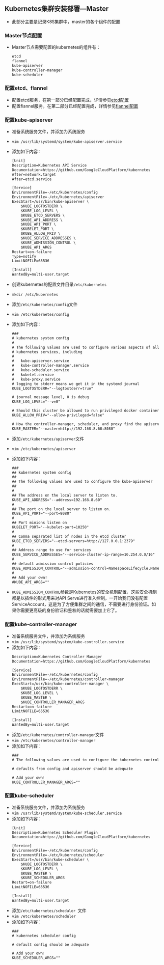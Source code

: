## Kubernetes集群安装部署—Master
- 此部分主要是记录K8S集群中，master的各个组件的配置

### Master节点配置
- Master节点需要配置的kubernetes的组件有：
  ``` xml
  etcd
  flannel
  kube-apiserver
  kube-controller-manager
  kube-scheduler
  ```
### 配置etcd、flannel
- 配置etcd服务，在第一部分已经配置完成，详情参见[etcd配置](K8S-kubernetes集群之安装配置1.md)
- 配置flannel服务，在第二部分已经配置完成，详情参见[flannel配置](K8S-kubernetes集群之安装配置2.md)

### 配置kube-apiserver
- 准备系统服务文件，并添加为系统服务
- `vim /usr/lib/systemd/system/kube-apiserver.service`
- 添加如下内容：
  ``` xml
  [Unit]
  Description=Kubernetes API Service
  Documentation=https://github.com/GoogleCloudPlatform/kubernetes
  After=network.target
  After=etcd.service
  
  [Service]
  EnvironmentFile=-/etc/kubernetes/config
  EnvironmentFile=-/etc/kubernetes/apiserver
  ExecStart=/usr/bin/kube-apiserver \
      $KUBE_LOGTOSTDERR \
      $KUBE_LOG_LEVEL \
      $KUBE_ETCD_SERVERS \
      $KUBE_API_ADDRESS \
      $KUBE_API_PORT \
      $KUBELET_PORT \
      $KUBE_ALLOW_PRIV \
      $KUBE_SERVICE_ADDRESSES \
      $KUBE_ADMISSION_CONTROL \
      $KUBE_API_ARGS
  Restart=on-failure
  Type=notify
  LimitNOFILE=65536
  
  [Install]
  WantedBy=multi-user.target
  ```
- 创建kubernetes的配置文件目录`/etc/kubernetes`
- `mkdir /etc/kubernetes`
- 添加`/etc/kubernetes/config`文件
- `vim /etc/kubernetes/config`
- 添加如下内容：
  
  ``` xml
  ###
  # kubernetes system config
  #
  # The following values are used to configure various aspects of all
  # kubernetes services, including
  #
  #   kube-apiserver.service
  #   kube-controller-manager.service
  #   kube-scheduler.service
  #   kubelet.service
  #   kube-proxy.service
  # logging to stderr means we get it in the systemd journal
  KUBE_LOGTOSTDERR="--logtostderr=true"
  
  # journal message level, 0 is debug
  KUBE_LOG_LEVEL="--v=0"
  
  # Should this cluster be allowed to run privileged docker containers
  KUBE_ALLOW_PRIV="--allow-privileged=false"
  
  # How the controller-manager, scheduler, and proxy find the apiserver
  KUBE_MASTER="--master=http://192.168.8.60:8080"
  ```
  
- 添加`/etc/kubernetes/apiserver`文件
- `vim /etc/kubernetes/apiserver`
- 添加如下内容：
  ``` xml
  ###
  ## kubernetes system config
  ##
  ## The following values are used to configure the kube-apiserver
  ##
  #
  ## The address on the local server to listen to.
  KUBE_API_ADDRESS="--address=192.168.8.60"
  #
  ## The port on the local server to listen on.
  KUBE_API_PORT="--port=8080"
  #
  ## Port minions listen on
  KUBELET_PORT="--kubelet-port=10250"
  #
  ## Comma separated list of nodes in the etcd cluster
  KUBE_ETCD_SERVERS="--etcd-servers=http://127.0.0.1:2379"
  #
  ## Address range to use for services
  KUBE_SERVICE_ADDRESSES="--service-cluster-ip-range=10.254.0.0/16"
  #
  ## default admission control policies
  KUBE_ADMISSION_CONTROL="--admission-control=NamespaceLifecycle,NamespaceExists,LimitRanger,SecurityContextDeny,ResourceQuota"
  #
  ## Add your own!
  #KUBE_API_ARGS=""
  ```
- `KUBE_ADMISSION_CONTROL`参数是Kubernetes的安全机制配置，这些安全机制都是以插件的形式用来对API Serve进行准入控制，一开始我们没有配置ServiceAccount，这是为了方便集群之间的通信，不需要进行身份验证。如果你需要更高级的身份验证和鉴权的话就需要加上它了。

### 配置kube-controller-manager
- 准备系统服务文件，并添加为系统服务
- `vim /usr/lib/systemd/system/kube-controller.service`
- 添加如下内容：
  ``` xml
  Description=Kubernetes Controller Manager
  Documentation=https://github.com/GoogleCloudPlatform/kubernetes
  
  [Service]
  EnvironmentFile=-/etc/kubernetes/config
  EnvironmentFile=-/etc/kubernetes/controller-manager
  ExecStart=/usr/bin/kube-controller-manager \
      $KUBE_LOGTOSTDERR \
      $KUBE_LOG_LEVEL \
      $KUBE_MASTER \
      $KUBE_CONTROLLER_MANAGER_ARGS
  Restart=on-failure
  LimitNOFILE=65536
  
  [Install]
  WantedBy=multi-user.target
  ```
- 添加`/etc/kubernetes/controller-manager`文件
- `vim /etc/kubernetes/controller-manager`
- 添加如下内容：
  ``` xml
  ###
  # The following values are used to configure the kubernetes controller-manager
  
  # defaults from config and apiserver should be adequate
  
  # Add your own!
  KUBE_CONTROLLER_MANAGER_ARGS=""
  ```

### 配置kube-scheduler
- 准备系统服务文件，并添加为系统服务
- `vim /usr/lib/systemd/system/kube-scheduler.service`
- 添加如下内容：
  ``` xml
  [Unit]
  Description=Kubernetes Scheduler Plugin
  Documentation=https://github.com/GoogleCloudPlatform/kubernetes
  
  [Service]
  EnvironmentFile=-/etc/kubernetes/config
  EnvironmentFile=-/etc/kubernetes/scheduler
  ExecStart=/usr/bin/kube-scheduler \
      $KUBE_LOGTOSTDERR \
      $KUBE_LOG_LEVEL \
      $KUBE_MASTER \
      $KUBE_SCHEDULER_ARGS
  Restart=on-failure
  LimitNOFILE=65536
  
  [Install]
  WantedBy=multi-user.target
  ```
- 添加`/etc/kubernetes/scheduler `文件
- `vim /etc/kubernetes/scheduler `
- 添加如下内容：
  ``` xml
  ###
  # kubernetes scheduler config
  
  # default config should be adequate
  
  # Add your own!
  KUBE_SCHEDULER_ARGS=""
  ```
  


